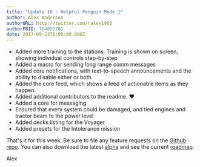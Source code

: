 ```yaml
---
title: "Update 16 - Helpful Penguin Mode 🐧"
author: Alex Anderson
authorURL: http://twitter.com/ralex1993
authorFBID: 764853781
date: 2017-09-23T6:00:00.000Z
---
```


- Added more training to the stations. Training is shown on screen, showing individual controls step-by-step
- Added a macro for sending long range comm messages
- Added core notifications, with text-to-speech announcements and the ability to disable either or both
- Added the core feed, which shows a feed of actionable items as they happen.
- Added additional contributors to the readme. ❤️
- Added a core for messaging
- Ensured that every system could be damaged, and tied engines and tractor beam to the power level
- Added decks listing for the Voyager
- Added presets for the Intolerance mission

That's it for this week. Be sure to file any feature requests on the [Github repo](https://github.com/Thorium-Sim/thorium/issues). You can also download the latest [alpha](https://github.com/Thorium-Sim/thorium/releases) and see the current [roadmap](https://github.com/Thorium-Sim/thorium/projects/2).

Alex
